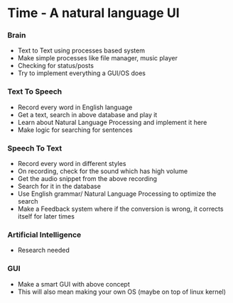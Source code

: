 # Time - A natural language UI

### Brain
- Text to Text using processes based system
- Make simple processes like file manager, music player
- Checking for status/posts
- Try to implement everything a GUI/OS does

### Text To Speech
- Record every word in English language
- Get a text, search in above database and play it
- Learn about Natural Language Processing and implement it here
- Make logic for searching for sentences

### Speech To Text
- Record every word in different styles
- On recording, check for the sound which has high volume
- Get the audio snippet from the above recording
- Search for it in the database
- Use English grammar/ Natural Language Processing to optimize the search
- Make a Feedback system where if the conversion is wrong, it corrects itself for later times

### Artificial Intelligence
- Research needed

### GUI
- Make a smart GUI with above concept
- This will also mean making your own OS (maybe on top of linux kernel)

